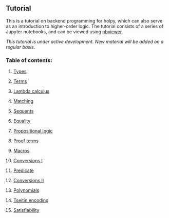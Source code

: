 ## Tutorial

This is a tutorial on backend programming for holpy, which can also serve as an introduction to higher-order logic. The tutorial consists of a series of Jupyter notebooks, and can be viewed using [nbviewer](https://nbviewer.jupyter.org/).

*This tutorial is under active development. New material will be added on a regular basis*.

### Table of contents:

1. [Types](https://nbviewer.jupyter.org/urls/gitee.com/bhzhan/holpy/raw/master/tutorial/types.ipynb)

2. [Terms](https://nbviewer.jupyter.org/urls/gitee.com/bhzhan/holpy/raw/master/tutorial/terms.ipynb)

3. [Lambda calculus](https://nbviewer.jupyter.org/urls/gitee.com/bhzhan/holpy/raw/master/tutorial/lambda.ipynb)

4. [Matching](https://nbviewer.jupyter.org/urls/gitee.com/bhzhan/holpy/raw/master/tutorial/matching.ipynb)

5. [Sequents](https://nbviewer.jupyter.org/urls/gitee.com/bhzhan/holpy/raw/master/tutorial/sequents.ipynb)

6. [Equality](https://nbviewer.jupyter.org/urls/gitee.com/bhzhan/holpy/raw/master/tutorial/equality.ipynb)

7. [Propositional logic](https://nbviewer.jupyter.org/urls/gitee.com/bhzhan/holpy/raw/master/tutorial/propositional.ipynb)

8. [Proof terms](https://nbviewer.jupyter.org/urls/gitee.com/bhzhan/holpy/raw/master/tutorial/proofterms.ipynb)

9. [Macros](https://nbviewer.jupyter.org/urls/gitee.com/bhzhan/holpy/raw/master/tutorial/macros.ipynb)

10. [Conversions I](https://nbviewer.jupyter.org/urls/gitee.com/bhzhan/holpy/raw/master/tutorial/conversions.ipynb)

11. [Predicate](predicate.ipynb)

12. [Conversions II](conversions2.ipynb)

13. [Polynomials](polynomial.ipynb)

14. [Tseitin encoding](tseitin.ipynb)

15. [Satisfiability](satisfiability.ipynb)

